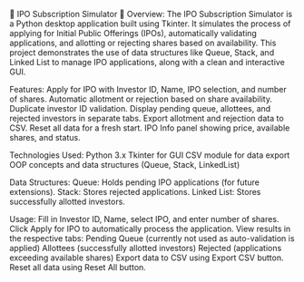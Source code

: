🌟 IPO Subscription Simulator 🌟
Overview:
The IPO Subscription Simulator is a Python desktop application built using Tkinter. It simulates the process of applying for Initial Public Offerings (IPOs), automatically validating applications, and allotting or rejecting shares based on availability.
This project demonstrates the use of data structures like Queue, Stack, and Linked List to manage IPO applications, along with a clean and interactive GUI.

Features:
Apply for IPO with Investor ID, Name, IPO selection, and number of shares.
Automatic allotment or rejection based on share availability.
Duplicate investor ID validation.
Display pending queue, allottees, and rejected investors in separate tabs.
Export allotment and rejection data to CSV.
Reset all data for a fresh start.
IPO Info panel showing price, available shares, and status.

Technologies Used:
Python 3.x
Tkinter for GUI
CSV module for data export
OOP concepts and data structures (Queue, Stack, LinkedList)

Data Structures:
Queue: Holds pending IPO applications (for future extensions).
Stack: Stores rejected applications.
Linked List: Stores successfully allotted investors.

Usage:
Fill in Investor ID, Name, select IPO, and enter number of shares.
Click Apply for IPO to automatically process the application.
View results in the respective tabs:
Pending Queue (currently not used as auto-validation is applied)
Allottees (successfully allotted investors)
Rejected (applications exceeding available shares)
Export data to CSV using Export CSV button.
Reset all data using Reset All button.
